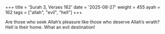 +++
title = 'Surah 3, Verses 162'
date = '2025-08-27'
weight = 455
ayah = 162
tags = ["allah", "evil", "hell"]
+++

Are those who seek Allah’s pleasure like those who deserve Allah’s wrath? Hell is their home. What an evil destination!